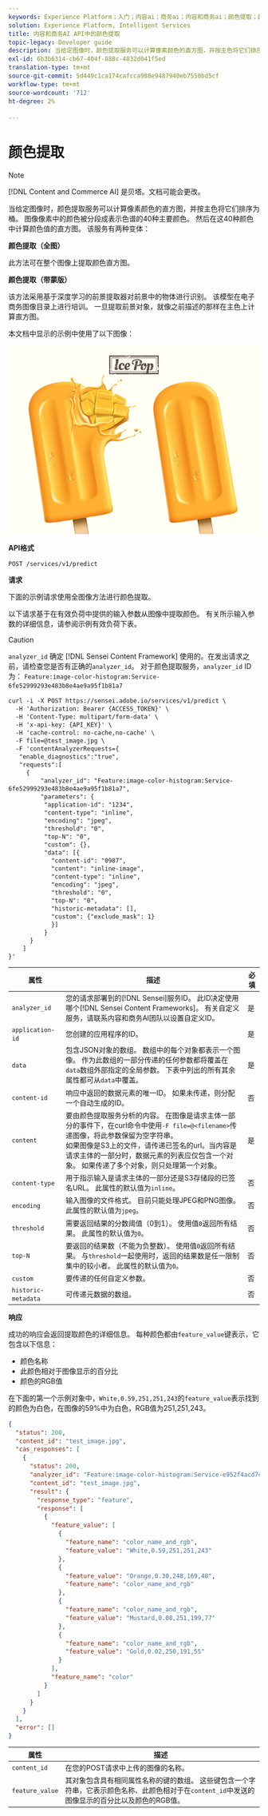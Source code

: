 ```yaml
---
keywords: Experience Platform；入门；内容ai；商务ai；内容和商务ai；颜色提取；颜色提取
solution: Experience Platform, Intelligent Services
title: 内容和商务AI API中的颜色提取
topic-legacy: Developer guide
description: 当给定图像时，颜色提取服务可以计算像素颜色的直方图，并按主色将它们排序为桶。
exl-id: 6b3b6314-cb67-404f-888c-4832d041f5ed
translation-type: tm+mt
source-git-commit: 5d449c1ca174cafcca988e9487940eb7550bd5cf
workflow-type: tm+mt
source-wordcount: '712'
ht-degree: 2%

---
```


# 颜色提取

>[!NOTE]
>
>[!DNL Content and Commerce AI] 是贝塔。文档可能会更改。

当给定图像时，颜色提取服务可以计算像素颜色的直方图，并按主色将它们排序为桶。 图像像素中的颜色被分段成表示色谱的40种主要颜色。 然后在这40种颜色中计算颜色值的直方图。 该服务有两种变体：

**颜色提取（全图）**

此方法可在整个图像上提取颜色直方图。

**颜色提取（带蒙版）**

该方法采用基于深度学习的前景提取器对前景中的物体进行识别。 该模型在电子商务图像目录上进行培训。 一旦提取前景对象，就像之前描述的那样在主色上计算直方图。

本文档中显示的示例中使用了以下图像：

![测试图像](../images/QQAsset1.jpg)

**API格式**

```http
POST /services/v1/predict
```

**请求**

下面的示例请求使用全图像方法进行颜色提取。

以下请求基于在有效负荷中提供的输入参数从图像中提取颜色。 有关所示输入参数的详细信息，请参阅示例有效负荷下表。

>[!CAUTION]
>
>`analyzer_id` 确定 [!DNL Sensei Content Framework] 使用的。在发出请求之前，请检查您是否有正确的`analyzer_id`。 对于颜色提取服务，`analyzer_id` ID为：
>`Feature:image-color-histogram:Service-6fe52999293e483b8e4ae9a95f1b81a7`

```SHELL
curl -i -X POST https://sensei.adobe.io/services/v1/predict \
  -H 'Authorization: Bearer {ACCESS_TOKEN}' \
  -H 'Content-Type: multipart/form-data' \
  -H 'x-api-key: {API_KEY}' \
  -H 'cache-control: no-cache,no-cache' \
  -F file=@test_image.jpg \
  -F 'contentAnalyzerRequests={
   "enable_diagnostics":"true",
   "requests":[
     {
         "analyzer_id": "Feature:image-color-histogram:Service-6fe52999293e483b8e4ae9a95f1b81a7",
         "parameters": {
          "application-id": "1234", 
          "content-type": "inline", 
          "encoding": "jpeg", 
          "threshold": "0", 
          "top-N": "0", 
          "custom": {}, 
          "data": [{
            "content-id": "0987", 
            "content": "inline-image", 
            "content-type": "inline", 
            "encoding": "jpeg", 
            "threshold": "0", 
            "top-N": "0", 
            "historic-metadata": [], 
            "custom": {"exclude_mask": 1}
            }]
          }
      }
    ]
}'
```

| 属性 | 描述 | 必填 |
| --- | --- | --- |
| `analyzer_id` | 您的请求部署到的[!DNL Sensei]服务ID。 此ID决定使用哪个[!DNL Sensei Content Frameworks]。 有关自定义服务，请联系内容和商务AI团队以设置自定义ID。 | 是 |
| `application-id` | 您创建的应用程序的ID。 | 是 |
| `data` | 包含JSON对象的数组。 数组中的每个对象都表示一个图像。 作为此数组的一部分传递的任何参数都将覆盖在`data`数组外部指定的全局参数。 下表中列出的所有其余属性都可从`data`中覆盖。 | 是 |
| `content-id` | 响应中返回的数据元素的唯一ID。 如果未传递，则分配一个自动生成的ID。 | 否 |
| `content` | 要由颜色提取服务分析的内容。 在图像是请求主体一部分的事件下，在curl命令中使用`-F file=@<filename>`传递图像，将此参数保留为空字符串。 <br> 如果图像是S3上的文件，请传递已签名的url。当内容是请求主体的一部分时，数据元素的列表应仅包含一个对象。 如果传递了多个对象，则只处理第一个对象。 | 是 |
| `content-type` | 用于指示输入是请求主体的一部分还是S3存储段的已签名URL。 此属性的默认值为`inline`。 | 否 |
| `encoding` | 输入图像的文件格式。 目前只能处理JPEG和PNG图像。 此属性的默认值为`jpeg`。 | 否 |
| `threshold` | 需要返回结果的分数阈值（0到1）。 使用值`0`返回所有结果。 此属性的默认值为`0`。 | 否 |
| `top-N` | 要返回的结果数（不能为负整数）。 使用值`0`返回所有结果。 与`threshold`一起使用时，返回的结果数是任一限制集中的较小者。 此属性的默认值为`0`。 | 否 |
| `custom` | 要传递的任何自定义参数。 | 否 |
| `historic-metadata` | 可传递元数据的数组。 | 否 |

**响应**

成功的响应会返回提取颜色的详细信息。 每种颜色都由`feature_value`键表示，它包含以下信息：

- 颜色名称
- 此颜色相对于图像显示的百分比
- 颜色的RGB值

在下面的第一个示例对象中，`White,0.59,251,251,243`的`feature_value`表示找到的颜色为白色，在图像的59%中为白色，RGB值为251,251,243。

```json
{
  "status": 200,
  "content_id": "test_image.jpg",
  "cas_responses": [
    {
      "status": 200,
      "analyzer_id": "Feature:image-color-histogram:Service-e952f4acd7c2425199b476a2eb459635",
      "content_id": "test_image.jpg",
      "result": {
        "response_type": "feature",
        "response": [
          {
            "feature_value": [
              {
                "feature_name": "color_name_and_rgb",
                "feature_value": "White,0.59,251,251,243"
              },
              {
                "feature_value": "Orange,0.30,248,169,48",
                "feature_name": "color_name_and_rgb"
              },
              {
                "feature_name": "color_name_and_rgb",
                "feature_value": "Mustard,0.08,251,199,77"
              },
              {
                "feature_name": "color_name_and_rgb",
                "feature_value": "Gold,0.02,250,191,55"
              }
            ],
            "feature_name": "color"
          }
        ]
      }
    }
  ],
  "error": []
}
```

| 属性 | 描述 |
| --- | --- |
| `content_id` | 在您的POST请求中上传的图像的名称。 |
| `feature_value` | 其对象包含具有相同属性名称的键的数组。 这些键包含一个字符串，它表示颜色名称、此颜色相对于在`content_id`中发送的图像显示的百分比以及颜色的RGB值。 |
